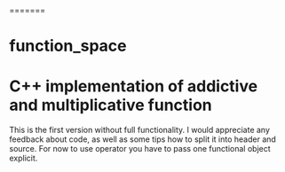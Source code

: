 =======
# function_space
C++ implementation of addictive and multiplicative function
=======

This is the first version without full functionality.
I would appreciate any feedback about code, as well
as some tips how to split it into header and source.
For now to use operator you have to pass one functional
object explicit.